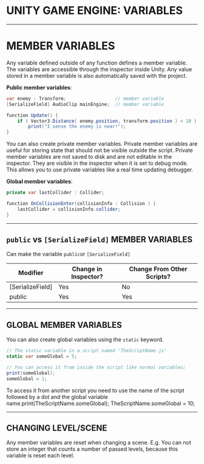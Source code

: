 # UNITY GAME ENGINE: VARIABLES



---



# MEMBER VARIABLES

Any variable defined outside of any function defines a member variable. The variables are accessible through the inspector inside Unity. Any value stored in a member variable is also automatically saved with the project. 

**Public member variables**:
```cs
var enemy : Transform;                  // member variable
[SerializeField] AudioClip mainEngine;  // member variable

function Update() {
    if ( Vector3.Distance( enemy.position, transform.position ) < 10 )
        print("I sense the enemy is near!");
}
```


You can also create private member variables. Private member variables are useful for storing state that should not be visible outside the script. Private member variables are not saved to disk and are not editable in the inspector. They are visible in the inspector when it is set to debug mode. This allows you to use private variables like a real time updating debugger. 

**Global member variables**:
```cs
private var lastCollider : Collider;

function OnCollisionEnter(collisionInfo : Collision ) {
    lastCollider = collisionInfo.collider;
}
```



---



## `public` vs `[SerializeField]` MEMBER VARIABLES

Can make the variable `public`or `[SerializeField]`

| Modifier         | Change in Inspector? | Change From Other Scripts? |
|------------------|----------------------|----------------------------|
| [SerializeField] | Yes                  | No                         |
| public           | Yes                  | Yes                        |



---



## GLOBAL MEMBER VARIABLES

You can also create global variables using the `static` keyword.

```cs
// The static variable in a script named 'TheScriptName.js'
static var someGlobal = 5;

// You can access it from inside the script like normal variables:
print(someGlobal);
someGlobal = 1;
```

To access it from another script you need to use the name of the script followed by a dot and the global variable name.print(TheScriptName.someGlobal);
TheScriptName.someGlobal = 10;



---



## CHANGING LEVEL/SCENE

Any member variables are reset when changing a scene.
E.g. You can not store an integer that counts a number of passed levels, because this variable is reset each level.


